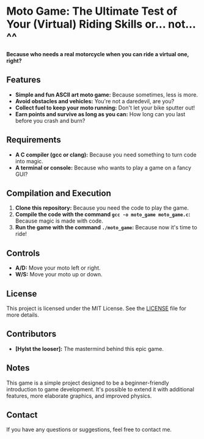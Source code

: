 # Moto Game: The Ultimate Test of Your (Virtual) Riding Skills or... not... ^^

**Because who needs a real motorcycle when you can ride a virtual one, right?**

## Features

* **Simple and fun ASCII art moto game:**  Because sometimes, less is more.
* **Avoid obstacles and vehicles:**  You're not a daredevil, are you?
* **Collect fuel to keep your moto running:**  Don't let your bike sputter out!
* **Earn points and survive as long as you can:**  How long can you last before you crash and burn?

## Requirements

* **A C compiler (gcc or clang):**  Because you need something to turn code into magic.
* **A terminal or console:**  Because who wants to play a game on a fancy GUI?

## Compilation and Execution

1. **Clone this repository:** Because you need the code to play the game.
2. **Compile the code with the command `gcc -o moto_game moto_game.c`:**  Because magic is made with code.
3. **Run the game with the command `./moto_game`:**  Because now it's time to ride!

## Controls

* **A/D:** Move your moto left or right.
* **W/S:** Move your moto up or down.

## License

This project is licensed under the MIT License. See the [LICENSE](LICENSE) file for more details.

## Contributors

* **[Hylst the looser]:**  The mastermind behind this epic game.

## Notes

This game is a simple project designed to be a beginner-friendly introduction to game development. It's possible to extend it with additional features, more elaborate graphics, and improved physics.

## Contact

If you have any questions or suggestions, feel free to contact me.